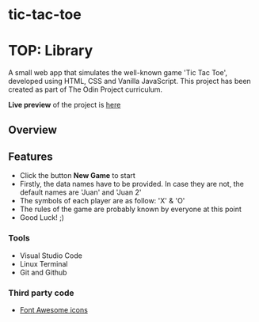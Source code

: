 # tic-tac-toe
# TOP: Library
A small web app that simulates the well-known game 'Tic Tac Toe', developed using HTML, CSS and Vanilla JavaScript. This project has been created as part of The Odin Project curriculum.

**Live preview** of the project is [here]

## Overview

## Features

- Click the button **New Game** to start 
- Firstly, the data names have to be provided. In case they are not, the default names are 'Juan' and 'Juan 2'
- The symbols of each player are as follow: 'X' & 'O'
- The rules of the game are probably known by everyone at this point
- Good Luck! ;)

### Tools

- Visual Studio Code
- Linux Terminal
- Git and Github

### Third party code

- [Font Awesome icons]

   [Font Awesome Icons]: <https://fontawesome.com/>
   [here]: <https://jrenzzo.github.io/tic-tac-toe/>